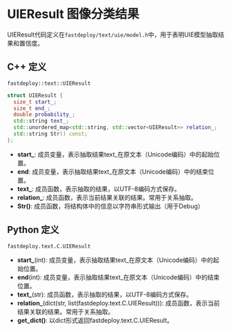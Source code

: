 # UIEResult 图像分类结果

UIEResult代码定义在`fastdeploy/text/uie/model.h`中，用于表明UIE模型抽取结果和置信度。

## C++ 定义

`fastdeploy::text::UIEResult`

```c++
struct UIEResult {
  size_t start_;
  size_t end_;
  double probability_;
  std::string text_;
  std::unordered_map<std::string, std::vector<UIEResult>> relation_;
  std::string Str() const;
};
```

- **start_**: 成员变量，表示抽取结果text_在原文本（Unicode编码）中的起始位置。
- **end**: 成员变量，表示抽取结果text_在原文本（Unicode编码）中的结束位置。
- **text_**: 成员函数，表示抽取的结果，以UTF-8编码方式保存。
- **relation_**: 成员函数，表示当前结果关联的结果。常用于关系抽取。
- **Str()**: 成员函数，将结构体中的信息以字符串形式输出（用于Debug）

## Python 定义

`fastdeploy.text.C.UIEResult`

- **start_**(int): 成员变量，表示抽取结果text_在原文本（Unicode编码）中的起始位置。
- **end**(int): 成员变量，表示抽取结果text_在原文本（Unicode编码）中的结束位置。
- **text_**(str): 成员函数，表示抽取的结果，以UTF-8编码方式保存。
- **relation_**(dict(str, list(fastdeploy.text.C.UIEResult))): 成员函数，表示当前结果关联的结果。常用于关系抽取。
- **get_dict()**: 以dict形式返回fastdeploy.text.C.UIEResult。
